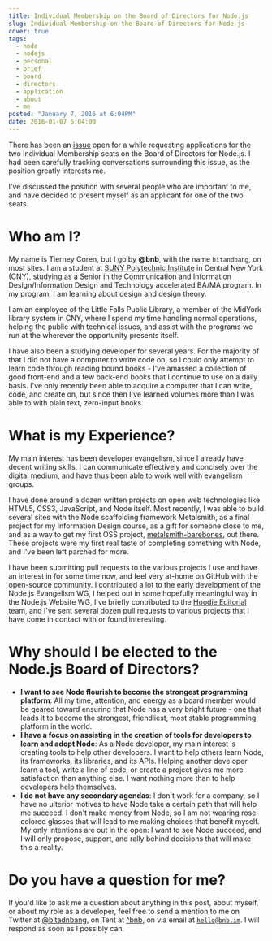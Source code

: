 ```yaml
---
title: Individual Membership on the Board of Directors for Node.js
slug: Individual-Membership-on-the-Board-of-Directors-for-Node-js
cover: true
tags:
  - node
  - nodejs
  - personal
  - brief
  - board
  - directors
  - application
  - about
  - me
posted: "January 7, 2016 at 6:04PM"
date: 2016-01-07 6:04:00
---
```

There has been an [issue](https://github.com/nodejs/membership/issues/12) open for a while requesting applications for the two Individual Membership seats on the Board of Directors for Node.js. I had been carefully tracking conversations surrounding this issue, as the position greatly interests me.

I've discussed the position with several people who are important to me, and have decided to present myself as an applicant for one of the two seats.

# Who am I?
My name is Tierney Coren, but I go by **@bnb**, with the name `bitandbang`, on most sites. I am a student at [SUNY Polytechnic Institute](https://sunypoly.edu) in Central New York (CNY), studying as a Senior in the Communication and Information Design/Information Design and Technology accelerated BA/MA program. In my program, I am learning about design and design theory.

I am an employee of the Little Falls Public Library, a member of the MidYork library system in CNY, where I spend my time handling normal operations, helping the public with technical issues, and assist with the programs we run at the wherever the opportunity presents itself.

I have also been a studying developer for several years. For the majority of that I did not have a computer to write code on, so I could only attempt to learn code through reading bound books - I've amassed a collection of good front-end and a few back-end books that I continue to use on a daily basis. I've only recently been able to acquire a computer that I can write, code, and create on, but since then I've learned volumes more than I was able to with plain text, zero-input books.

# What is my Experience?
My main interest has been developer evangelism, since I already have decent writing skills. I can communicate effectively and concisely over the digital medium, and have thus been able to work well with evangelism groups.

I have done around a dozen written projects on open web technologies like HTML5, CSS3, JavaScript, and Node itself. Most recently, I was able to build several sites with the Node scaffolding framework Metalsmith, as a final project for my Information Design course, as a gift for someone close to me, and as a way to get my first OSS project, [metalsmith-barebones](https://github.com/bnb/metalsmith-barebones), out there. These projects were my first real taste of completing something with Node, and I've been left parched for more.

I have been submitting pull requests to the various projects I use and have an interest in for some time now, and feel very at-home on GitHub with the open-source community. I contributed a lot to the early development of the Node.js Evangelism WG, I helped out in some hopefully meaningful way in the Node.js Website WG, I've briefly contributed to the [Hoodie Editorial](https://github.com/hoodiehq/editorial) team, and I've sent several dozen pull requests to various projects that I have come in contact with or found interesting.

# Why should I be elected to the Node.js Board of Directors?

* **I want to see Node flourish to become the strongest programming platform**: All my time, attention, and energy as a board member would be geared toward ensuring that Node has a very bright future - one that leads it to become the strongest, friendliest, most stable programming platform in the world.
* **I have a focus on assisting in the creation of tools for developers to learn and adopt Node**: As a Node developer, my main interest is creating tools to help other developers. I want to help others learn Node, its frameworks, its libraries, and its APIs. Helping another developer learn a tool, write a line of code, or create a project gives me more satisfaction than anything else. I want nothing more than to help developers help themselves.
* **I do not have any secondary agendas**: I don't work for a company, so I have no ulterior motives to have Node take a certain path that will help me succeed. I don't make money from Node, so I am not wearing rose-colored glasses that will lead to me making choices that benefit myself. My only intentions are out in the open: I want to see Node succeed, and I will only propose, support, and rally behind decisions that will make this a reality.

# Do you have a question for me?
If you'd like to ask me a question about anything in this post, about myself, or about my role as a developer, feel free to send a mention to me on Twitter at [@bitadnbang](https://twitter.com/bitandbang), on Tent at [^bnb](https://cupcake.is/bnb), on via email at [`hello@bnb.im`](mailto:hello@bnb.im). I will respond as soon as I possibly can.
